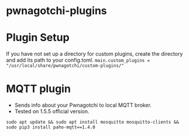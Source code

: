 # pwnagotchi-plugins

# Plugin Setup
If you have not set up a directory for custom plugins, create the directory and add its path to your config.toml.
`main.custom_plugins = "/usr/local/share/pwnagotchi/custom-plugins/"`
# MQTT plugin
 - Sends info about your Pwnagotchi to local MQTT broker. 
 - Tested on 1.5.5 official version.

```
sudo apt update && sudo apt install mosquitto mosquitto-clients && sudo pip3 install paho-mqtt==1.4.0
```
